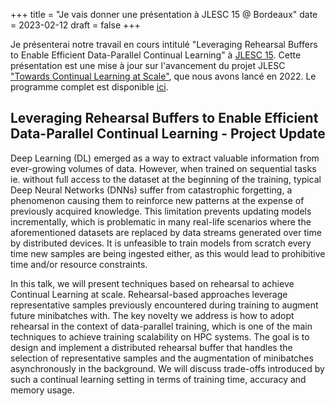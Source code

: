 +++
title = "Je vais donner une présentation à JLESC 15 @ Bordeaux"
date = 2023-02-12
draft = false
+++

Je présenterai notre travail en cours intitulé "Leveraging Rehearsal Buffers to Enable Efficient Data-Parallel Continual Learning" à [JLESC 15](https://events.hifis.net/event/617/). Cette présentation est une mise à jour sur l'avancement du projet JLESC ["Towards Continual Learning at Scale"](https://jlesc.github.io/projects/continual_learning_project/), que nous avons lancé en 2022. Le programme complet est disponible [ici](https://events.hifis.net/event/617/timetable/).

## Leveraging Rehearsal Buffers to Enable Efficient Data-Parallel Continual Learning - Project Update

Deep Learning (DL) emerged as a way to extract valuable information from ever-growing volumes of data. However, when trained on sequential tasks ie. without full access to the dataset at the beginning of the training, typical Deep Neural Networks (DNNs) suffer from catastrophic forgetting, a phenomenon causing them to reinforce new patterns at the expense of previously acquired knowledge. This limitation prevents updating models incrementally, which is problematic in many real-life scenarios where the aforementioned datasets are replaced by data streams generated over time by distributed devices. It is unfeasible to train models from scratch every time new samples are being ingested either, as this would lead to prohibitive time and/or resource constraints.

In this talk, we will present techniques based on rehearsal to achieve Continual Learning at scale. Rehearsal-based approaches leverage representative samples previously encountered during training to augment future minibatches with. The key novelty we address is how to adopt rehearsal in the context of data-parallel training, which is one of the main techniques to achieve training scalability on HPC systems. The goal is to design and implement a distributed rehearsal buffer that handles the selection of representative samples and the augmentation of minibatches asynchronously in the background. We will discuss trade-offs introduced by such a continual learning setting in terms of training time, accuracy and memory usage.
